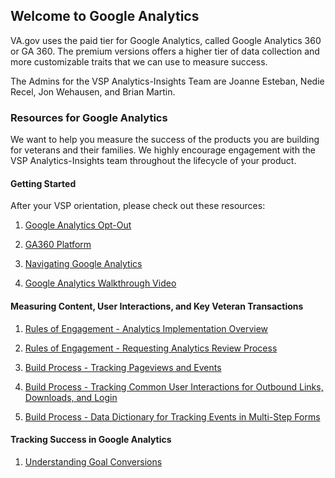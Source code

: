 ## Welcome to Google Analytics

VA.gov uses the paid tier for Google Analytics, called Google Analytics 360 or GA 360. The premium versions offers a higher tier of data collection and more customizable traits that we can use to measure success. 

The Admins for the VSP Analytics-Insights Team are Joanne Esteban, Nedie Recel, Jon Wehausen, and Brian Martin. 

### Resources for Google Analytics

We want to help you measure the success of the products you are building for veterans and their families. We highly encourage engagement with the VSP Analytics-Insights team throughout the lifecycle of your product. 

#### Getting Started

After your VSP orientation, please check out these resources:

1. [Google Analytics Opt-Out](https://github.com/department-of-veterans-affairs/va.gov-team/blob/master/platform/analytics/google-analytics/opting-out-google-analytics.md)

2. [GA360 Platform](https://github.com/department-of-veterans-affairs/va.gov-team/blob/master/platform/analytics/google-analytics/ga360-platform.md)

3. [Navigating Google Analytics](https://github.com/department-of-veterans-affairs/va.gov-team/blob/master/platform/analytics/google-analytics/navigating-google-analytics.md)

4. [Google Analytics Walkthrough Video](https://github.com/department-of-veterans-affairs/va.gov-team/blob/master/platform/analytics/google-analytics/google-analytics-walkthrough.md)

#### Measuring Content, User Interactions, and  Key Veteran Transactions

1. [Rules of Engagement - Analytics Implementation Overview](https://github.com/department-of-veterans-affairs/va.gov-team/blob/master/platform/analytics/rules-of-engagement-analytics-implementation-qa.md)

2. [Rules of Engagement - Requesting Analytics Review Process](https://github.com/department-of-veterans-affairs/va.gov-team/blob/master/platform/analytics/rules-of-engagement-request-review.md)

3. [Build Process - Tracking Pageviews and Events](https://github.com/department-of-veterans-affairs/va.gov-team/blob/master/platform/analytics/google-analytics/build-process-measuring-pageviews-and-events.md)

4. [Build Process - Tracking Common User Interactions for Outbound Links, Downloads, and Login](https://github.com/department-of-veterans-affairs/va.gov-team/blob/master/platform/analytics/google-analytics/tracking-common-user-actions.md)

5. [Build Process - Data Dictionary for Tracking Events in Multi-Step Forms](https://github.com/department-of-veterans-affairs/va.gov-team/blob/master/platform/analytics/google-analytics/data-dictionary-form-events.md)

#### Tracking Success in Google Analytics

1. [Understanding Goal Conversions](https://github.com/department-of-veterans-affairs/va.gov-team/blob/master/platform/analytics/google-analytics/tracking-success-in-analytics.md)




